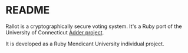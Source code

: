 README
======

Rallot is a cryptographically secure voting system. It's a Ruby port of the University of Connecticut 
[Adder project](http://www.dagstuhl.de/Materials/Files/07/07311/07311.KiayiasAggelos.Paper.pdf).

It is developed as a Ruby Mendicant University individual project.

